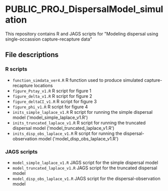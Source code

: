 # PUBLIC_PROJ_DispersalModel_simulation

This repository contains R and JAGS scripts for "Modeling dispersal using single-occassion capture-recapture data"
 
## File descriptions

### R scripts

* `function_simdata_ver4.R` R function used to produce simulated capture-recapture locations
* `figure_Pstay_v1.R` R script for figure 1
* `figure_delta_v1.R` R script for figure 2
* `figure_deltaCI_v1.R` R script for figure 3
* `figure_phi_v1.R` R script for figure 4
* `inits_simple_laplace_v1.R` R script for running the simple dispersal model ('model_simple_laplace_v1.R')
* `inits_truncated_laplace_v1.R` R script for running the truncated dispersal model ('model_truncated_laplace_v1.R')
* `inits_disp_obs_laplace_v1.R` R script for running the dispersal-observation model ('model_disp_obs_laplace_v1.R')

### JAGS scripts

* `model_simple_laplace_v1.R` JAGS script for the simple dispersal model
* `model_truncated_laplace_v1.R` JAGS script for the truncated dispersal model
* `model_disp_obs_laplace_v1.R` JAGS script for the dispersal-observation model
